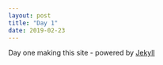 ```yaml
---
layout: post
title: "Day 1"
date: 2019-02-23
---
```


Day one making this site - powered by [Jekyll](http://jekyllrb.com)
